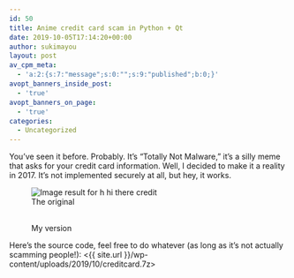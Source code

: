 ```yaml
---
id: 50
title: Anime credit card scam in Python + Qt
date: 2019-10-05T17:14:20+00:00
author: sukimayou
layout: post
av_cpm_meta:
  - 'a:2:{s:7:"message";s:0:"";s:9:"published";b:0;}'
avopt_banners_inside_post:
  - 'true'
avopt_banners_on_page:
  - 'true'
categories:
  - Uncategorized
---
```

You&#8217;ve seen it before. Probably. It&#8217;s &#8220;Totally Not Malware,&#8221; it&#8217;s a silly meme that asks for your credit card information. Well, I decided to make it a reality in 2017. It&#8217;s not implemented securely at all, but hey, it works.

<div class="wp-block-image">
  <figure class="aligncenter"><img src="https://i.kym-cdn.com/photos/images/original/001/154/083/6f7.gif" alt="Image result for h hi there credit" /><figcaption>The original</figcaption></figure>
</div>

<div class="wp-block-image">
  <figure class="aligncenter"><img src="/wp-content/uploads/2019/10/image.png" alt="" class="wp-image-51" srcset="/wp-content/uploads/2019/10/image.png 632w, /wp-content/uploads/2019/10/image-320x146.png 320w" sizes="(max-width: 632px) 100vw, 632px" /><figcaption>My version</figcaption></figure>
</div>

Here&#8217;s the source code, feel free to do whatever (as long as it&#8217;s not actually scamming people!): <{{ site.url }}/wp-content/uploads/2019/10/creditcard.7z>